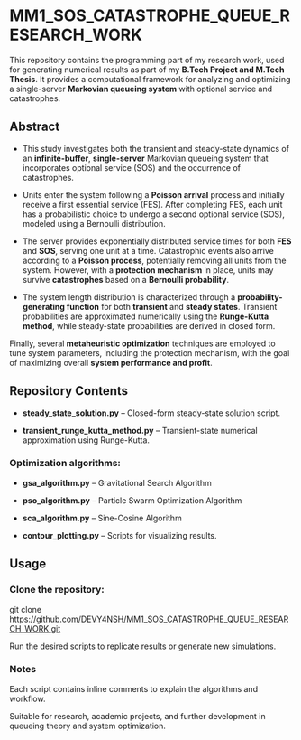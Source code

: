 # MM1_SOS_CATASTROPHE_QUEUE_RESEARCH_WORK

This repository contains the programming part of my research work, used for generating numerical results as part of my **B.Tech Project and M.Tech Thesis**. It provides a computational framework for analyzing and optimizing a single-server **Markovian queueing system** with optional service and catastrophes.

## Abstract

- This study investigates both the transient and steady-state dynamics of an **infinite-buffer**, **single-server** Markovian queueing system that incorporates optional service (SOS) and the occurrence of catastrophes.

- Units enter the system following a **Poisson arrival** process and initially receive a first essential service (FES). After completing FES, each unit has a probabilistic choice to undergo a second optional service (SOS), modeled using a Bernoulli distribution.

- The server provides exponentially distributed service times for both **FES** and **SOS**, serving one unit at a time. Catastrophic events also arrive according to a **Poisson process**, potentially removing all units from the system. However, with a **protection mechanism** in place, units may survive **catastrophes** based on a **Bernoulli probability**.

- The system length distribution is characterized through a **probability-generating function** for both **transient** and **steady states**. Transient probabilities are approximated numerically using the **Runge-Kutta method**, while steady-state probabilities are derived in closed form.

Finally, several **metaheuristic optimization** techniques are employed to tune system parameters, including the protection mechanism, with the goal of maximizing overall **system performance and profit**.
## Repository Contents

- **steady_state_solution.py** – Closed-form steady-state solution script.

- **transient_runge_kutta_method.py** – Transient-state numerical approximation using Runge-Kutta.

### Optimization algorithms:

- **gsa_algorithm.py** – Gravitational Search Algorithm

- **pso_algorithm.py** – Particle Swarm Optimization Algorithm

- **sca_algorithm.py** – Sine-Cosine Algorithm

- **contour_plotting.py** – Scripts for visualizing results.

## Usage

### Clone the repository:
git clone https://github.com/DEVY4NSH/MM1_SOS_CATASTROPHE_QUEUE_RESEARCH_WORK.git


Run the desired scripts to replicate results or generate new simulations.

### Notes

Each script contains inline comments to explain the algorithms and workflow.

Suitable for research, academic projects, and further development in queueing theory and system optimization.
